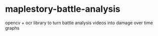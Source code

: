 # maplestory-battle-analysis
opencv + ocr library to turn battle analysis videos into damage over time graphs
